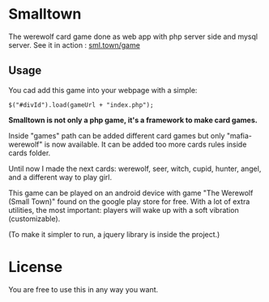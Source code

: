 # Smalltown

The werewolf card game done as web app with php server side and mysql server.
See it in action : [sml.town/game](http://sml.town/game)

## Usage

You cad add this game into your webpage with a simple: 

```$("#divId").load(gameUrl + "index.php");```

**Smalltown is not only a php game, it's a framework to make card games.**

Inside "games" path can be added different card games but only "mafia-werewolf" is now available. It can be added too more cards rules inside cards folder.

Until now I made the next cards: werewolf, seer, witch, cupid, hunter, angel, and a different way to play girl.

This game can be played on an android device with game "The Werewolf (Small Town)" found on the google play store for free.
With a lot of extra utilities, the most important: players will wake up with a soft vibration (customizable).

(To make it simpler to run, a jquery library is inside the project.)

# License

You are free to use this in any way you want.
